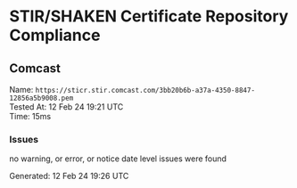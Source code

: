 # STIR/SHAKEN Certificate Repository Compliance

## Comcast

Name: `https://sticr.stir.comcast.com/3bb20b6b-a37a-4350-8847-12856a5b9008.pem`\
Tested At: 12 Feb 24 19:21 UTC\
Time: 15ms

### Issues

no warning, or error, or notice date level issues were found

Generated: 12 Feb 24 19:26 UTC